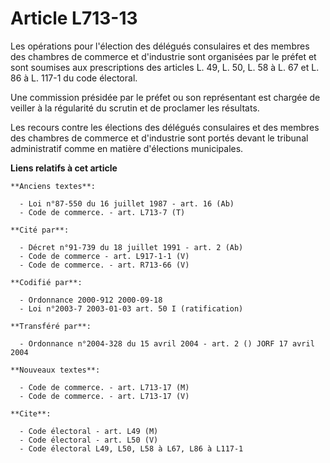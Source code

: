 # Article L713-13

Les opérations pour l'élection des délégués consulaires et des membres des chambres de commerce et d'industrie sont
organisées par le préfet et sont soumises aux prescriptions des articles L. 49, L. 50, L. 58 à L. 67 et L. 86 à L. 117-1 du
code électoral.

Une commission présidée par le préfet ou son représentant est chargée de veiller à la régularité du scrutin et de proclamer
les résultats.

Les recours contre les élections des délégués consulaires et des membres des chambres de commerce et d'industrie sont portés
devant le tribunal administratif comme en matière d'élections municipales.

**Liens relatifs à cet article**

	**Anciens textes**:

	  - Loi n°87-550 du 16 juillet 1987 - art. 16 (Ab)
	  - Code de commerce. - art. L713-7 (T)

	**Cité par**:

	  - Décret n°91-739 du 18 juillet 1991 - art. 2 (Ab)
	  - Code de commerce - art. L917-1-1 (V)
	  - Code de commerce. - art. R713-66 (V)

	**Codifié par**:

	  - Ordonnance 2000-912 2000-09-18
	  - Loi n°2003-7 2003-01-03 art. 50 I (ratification)

	**Transféré par**:

	  - Ordonnance n°2004-328 du 15 avril 2004 - art. 2 () JORF 17 avril 2004

	**Nouveaux textes**:

	  - Code de commerce. - art. L713-17 (M)
	  - Code de commerce. - art. L713-17 (V)

	**Cite**:

	  - Code électoral - art. L49 (M)
	  - Code électoral - art. L50 (V)
	  - Code électoral L49, L50, L58 à L67, L86 à L117-1
